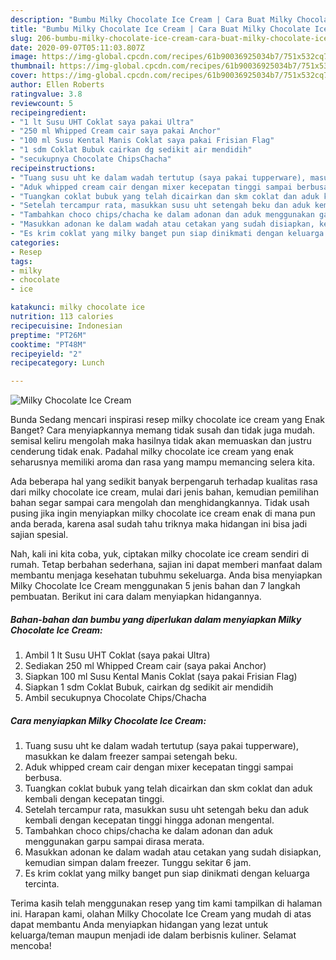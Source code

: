 ```yaml
---
description: "Bumbu Milky Chocolate Ice Cream | Cara Buat Milky Chocolate Ice Cream Yang Enak Dan Mudah"
title: "Bumbu Milky Chocolate Ice Cream | Cara Buat Milky Chocolate Ice Cream Yang Enak Dan Mudah"
slug: 206-bumbu-milky-chocolate-ice-cream-cara-buat-milky-chocolate-ice-cream-yang-enak-dan-mudah
date: 2020-09-07T05:11:03.807Z
image: https://img-global.cpcdn.com/recipes/61b90036925034b7/751x532cq70/milky-chocolate-ice-cream-foto-resep-utama.jpg
thumbnail: https://img-global.cpcdn.com/recipes/61b90036925034b7/751x532cq70/milky-chocolate-ice-cream-foto-resep-utama.jpg
cover: https://img-global.cpcdn.com/recipes/61b90036925034b7/751x532cq70/milky-chocolate-ice-cream-foto-resep-utama.jpg
author: Ellen Roberts
ratingvalue: 3.8
reviewcount: 5
recipeingredient:
- "1 lt Susu UHT Coklat saya pakai Ultra"
- "250 ml Whipped Cream cair saya pakai Anchor"
- "100 ml Susu Kental Manis Coklat saya pakai Frisian Flag"
- "1 sdm Coklat Bubuk cairkan dg sedikit air mendidih"
- "secukupnya Chocolate ChipsChacha"
recipeinstructions:
- "Tuang susu uht ke dalam wadah tertutup (saya pakai tupperware), masukkan ke dalam freezer sampai setengah beku."
- "Aduk whipped cream cair dengan mixer kecepatan tinggi sampai berbusa."
- "Tuangkan coklat bubuk yang telah dicairkan dan skm coklat dan aduk kembali dengan kecepatan tinggi."
- "Setelah tercampur rata, masukkan susu uht setengah beku dan aduk kembali dengan kecepatan tinggi hingga adonan mengental."
- "Tambahkan choco chips/chacha ke dalam adonan dan aduk menggunakan garpu sampai dirasa merata."
- "Masukkan adonan ke dalam wadah atau cetakan yang sudah disiapkan, kemudian simpan dalam freezer. Tunggu sekitar 6 jam."
- "Es krim coklat yang milky banget pun siap dinikmati dengan keluarga tercinta."
categories:
- Resep
tags:
- milky
- chocolate
- ice

katakunci: milky chocolate ice 
nutrition: 113 calories
recipecuisine: Indonesian
preptime: "PT26M"
cooktime: "PT48M"
recipeyield: "2"
recipecategory: Lunch

---
```



![Milky Chocolate Ice Cream](https://img-global.cpcdn.com/recipes/61b90036925034b7/751x532cq70/milky-chocolate-ice-cream-foto-resep-utama.jpg)

Bunda Sedang mencari inspirasi resep milky chocolate ice cream yang Enak Banget? Cara menyiapkannya memang tidak susah dan tidak juga mudah. semisal keliru mengolah maka hasilnya tidak akan memuaskan dan justru cenderung tidak enak. Padahal milky chocolate ice cream yang enak seharusnya memiliki aroma dan rasa yang mampu memancing selera kita.



Ada beberapa hal yang sedikit banyak berpengaruh terhadap kualitas rasa dari milky chocolate ice cream, mulai dari jenis bahan, kemudian pemilihan bahan segar sampai cara mengolah dan menghidangkannya. Tidak usah pusing jika ingin menyiapkan milky chocolate ice cream enak di mana pun anda berada, karena asal sudah tahu triknya maka hidangan ini bisa jadi sajian spesial.


Nah, kali ini kita coba, yuk, ciptakan milky chocolate ice cream sendiri di rumah. Tetap berbahan sederhana, sajian ini dapat memberi manfaat dalam membantu menjaga kesehatan tubuhmu sekeluarga. Anda bisa menyiapkan Milky Chocolate Ice Cream menggunakan 5 jenis bahan dan 7 langkah pembuatan. Berikut ini cara dalam menyiapkan hidangannya.

<!--inarticleads1-->

##### Bahan-bahan dan bumbu yang diperlukan dalam menyiapkan Milky Chocolate Ice Cream:

1. Ambil 1 lt Susu UHT Coklat (saya pakai Ultra)
1. Sediakan 250 ml Whipped Cream cair (saya pakai Anchor)
1. Siapkan 100 ml Susu Kental Manis Coklat (saya pakai Frisian Flag)
1. Siapkan 1 sdm Coklat Bubuk, cairkan dg sedikit air mendidih
1. Ambil secukupnya Chocolate Chips/Chacha




<!--inarticleads2-->

##### Cara menyiapkan Milky Chocolate Ice Cream:

1. Tuang susu uht ke dalam wadah tertutup (saya pakai tupperware), masukkan ke dalam freezer sampai setengah beku.
1. Aduk whipped cream cair dengan mixer kecepatan tinggi sampai berbusa.
1. Tuangkan coklat bubuk yang telah dicairkan dan skm coklat dan aduk kembali dengan kecepatan tinggi.
1. Setelah tercampur rata, masukkan susu uht setengah beku dan aduk kembali dengan kecepatan tinggi hingga adonan mengental.
1. Tambahkan choco chips/chacha ke dalam adonan dan aduk menggunakan garpu sampai dirasa merata.
1. Masukkan adonan ke dalam wadah atau cetakan yang sudah disiapkan, kemudian simpan dalam freezer. Tunggu sekitar 6 jam.
1. Es krim coklat yang milky banget pun siap dinikmati dengan keluarga tercinta.




Terima kasih telah menggunakan resep yang tim kami tampilkan di halaman ini. Harapan kami, olahan Milky Chocolate Ice Cream yang mudah di atas dapat membantu Anda menyiapkan hidangan yang lezat untuk keluarga/teman maupun menjadi ide dalam berbisnis kuliner. Selamat mencoba!
